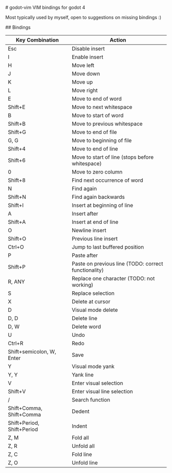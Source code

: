 # godot-vim
VIM bindings for godot 4

Most typically used by myself, open to suggestions on missing bindings :)

## Bindings

| Key Combination | Action |
| --- | --- |
| Esc | Disable insert |
| I | Enable insert |
| H | Move left |
| J | Move down |
| K | Move up |
| L | Move right |
| E | Move to end of word |
| Shift+E | Move to next whitespace |
| B | Move to start of word |
| Shift+B | Move to previous whitespace |
| Shift+G | Move to end of file |
| G, G | Move to beginning of file |
| Shift+4 | Move to end of line |
| Shift+6 | Move to start of line (stops before whitespace) |
| 0 | Move to zero column |
| Shift+8 | Find next occurrence of word |
| N | Find again |
| Shift+N | Find again backwards |
| Shift+I | Insert at beginning of line |
| A | Insert after |
| Shift+A | Insert at end of line |
| O | Newline insert |
| Shift+O | Previous line insert |
| Ctrl+O | Jump to last buffered position |
| P | Paste after |
| Shift+P | Paste on previous line (TODO: correct functionality) |
| R, ANY | Replace one character (TODO: not working) |
| S | Replace selection |
| X | Delete at cursor |
| D | Visual mode delete |
| D, D | Delete line |
| D, W | Delete word |
| U | Undo |
| Ctrl+R | Redo |
| Shift+semicolon, W, Enter | Save |
| Y | Visual mode yank |
| Y, Y | Yank line |
| V | Enter visual selection |
| Shift+V | Enter visual line selection |
| / | Search function |
| Shift+Comma, Shift+Comma | Dedent |
| Shift+Period, Shift+Period | Indent |
| Z, M | Fold all |
| Z, R | Unfold all |
| Z, C | Fold line |
| Z, O | Unfold line |
